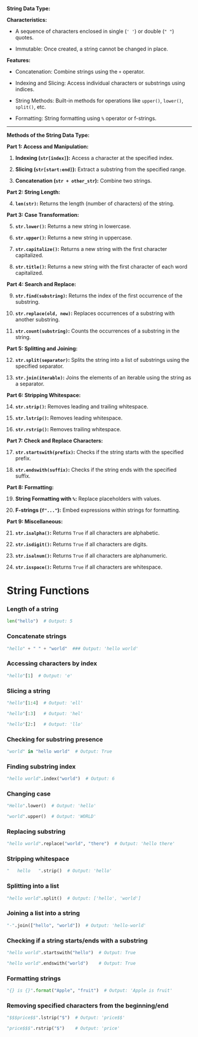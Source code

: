 **String Data Type:**


**Characteristics:**

- A sequence of characters enclosed in single (`' '`) or double (`" "`) quotes.

- Immutable: Once created, a string cannot be changed in place.




**Features:**

- Concatenation: Combine strings using the `+` operator.

- Indexing and Slicing: Access individual characters or substrings using indices.

- String Methods: Built-in methods for operations like `upper()`, `lower()`, `split()`, etc.

- Formatting: String formatting using `%` operator or f-strings.




---




**Methods of the String Data Type:**




**Part 1: Access and Manipulation:**

1. **Indexing (`str[index]`):** Access a character at the specified index.

2. **Slicing (`str[start:end]`):** Extract a substring from the specified range.

3. **Concatenation (`str + other_str`):** Combine two strings.




**Part 2: String Length:**

4. **`len(str)`:** Returns the length (number of characters) of the string.




**Part 3: Case Transformation:**

5. **`str.lower()`:** Returns a new string in lowercase.

6. **`str.upper()`:** Returns a new string in uppercase.

7. **`str.capitalize()`:** Returns a new string with the first character capitalized.

8. **`str.title()`:** Returns a new string with the first character of each word capitalized.




**Part 4: Search and Replace:**

9. **`str.find(substring)`:** Returns the index of the first occurrence of the substring.

10. **`str.replace(old, new)`:** Replaces occurrences of a substring with another substring.

11. **`str.count(substring)`:** Counts the occurrences of a substring in the string.




**Part 5: Splitting and Joining:**

12. **`str.split(separator)`:** Splits the string into a list of substrings using the specified separator.

13. **`str.join(iterable)`:** Joins the elements of an iterable using the string as a separator.




**Part 6: Stripping Whitespace:**

14. **`str.strip()`:** Removes leading and trailing whitespace.

15. **`str.lstrip()`:** Removes leading whitespace.

16. **`str.rstrip()`:** Removes trailing whitespace.




**Part 7: Check and Replace Characters:**

17. **`str.startswith(prefix)`:** Checks if the string starts with the specified prefix.

18. **`str.endswith(suffix)`:** Checks if the string ends with the specified suffix.




**Part 8: Formatting:**

19. **String Formatting with `%`:** Replace placeholders with values.

20. **F-strings (`f"..."`):** Embed expressions within strings for formatting.




**Part 9: Miscellaneous:**

21. **`str.isalpha()`:** Returns `True` if all characters are alphabetic.

22. **`str.isdigit()`:** Returns `True` if all characters are digits.

23. **`str.isalnum()`:** Returns `True` if all characters are alphanumeric.

24. **`str.isspace()`:** Returns `True` if all characters are whitespace.



# String Functions

### Length of a string
```python
len("hello")  # Output: 5
```

### Concatenate strings
```python
"hello" + " " + "world"  ### Output: 'hello world'
```

### Accessing characters by index
```python
"hello"[1]  # Output: 'e'
```

### Slicing a string
```python
"hello"[1:4]  # Output: 'ell'

"hello"[:3]   # Output: 'hel'

"hello"[2:]   # Output: 'llo'
```

### Checking for substring presence
```python
"world" in "hello world"  # Output: True
```

### Finding substring index
```python
"hello world".index("world")  # Output: 6
```

### Changing case
```python
"Hello".lower()  # Output: 'hello'

"world".upper()  # Output: 'WORLD'
```

### Replacing substring
```python
"hello world".replace("world", "there")  # Output: 'hello there'
```

### Stripping whitespace
```python
"   hello   ".strip()  # Output: 'hello'
```

### Splitting into a list
```python
"hello world".split()  # Output: ['hello', 'world']
```

### Joining a list into a string
```python
"-".join(["hello", "world"])  # Output: 'hello-world'
```

### Checking if a string starts/ends with a substring
```python
"hello world".startswith("hello")  # Output: True

"hello world".endswith("world")    # Output: True
```

### Formatting strings
```python
"{} is {}".format("Apple", "fruit")  # Output: 'Apple is fruit'
```

### Removing specified characters from the beginning/end
```python
"$$$price$$".lstrip("$")  # Output: 'price$$'

"price$$$".rstrip("$")    # Output: 'price'

```
